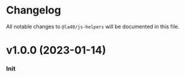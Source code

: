 # Changelog

All notable changes to `@la40/js-helpers` will be documented in this file.

# v1.0.0 (2023-01-14)

### Init
